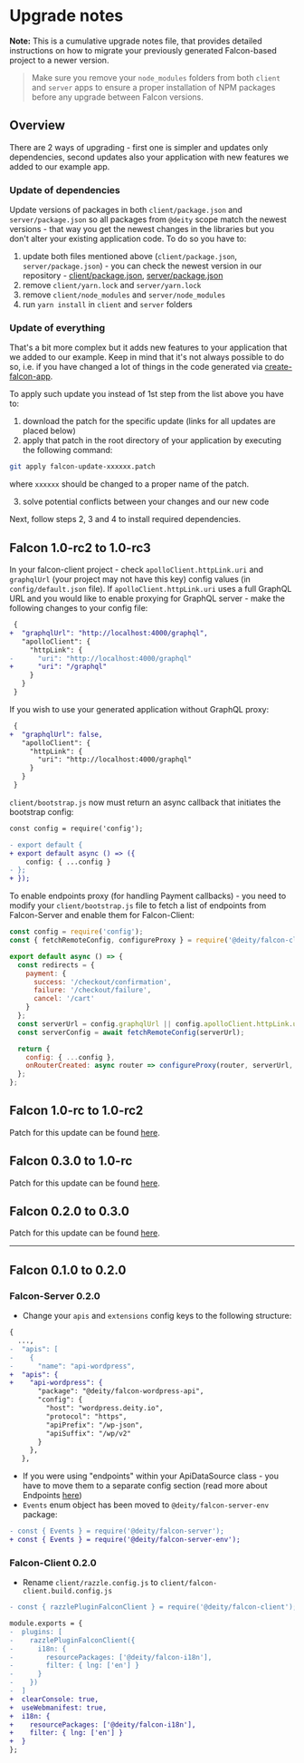 # Upgrade notes

**Note:** This is a cumulative upgrade notes file, that provides detailed instructions
on how to migrate your previously generated Falcon-based project to a newer version.

> Make sure you remove your `node_modules` folders from both `client` and `server` apps
> to ensure a proper installation of NPM packages before any upgrade between Falcon versions.

## Overview

There are 2 ways of upgrading - first one is simpler and updates only dependencies, second updates also your application with new features we added to our example app.

### Update of dependencies

Update versions of packages in both `client/package.json` and `server/package.json` so all packages from `@deity` scope match the newest versions - that way you get the newest changes in the libraries but you don't alter your existing application code. To do so you have to:

1. update both files mentioned above (`client/package.json`, `server/package.json`) - you can check the newest version in our repository - [client/package.json](https://github.com/deity-io/falcon/blob/master/examples/shop-with-blog/client/package.json), [server/package.json](https://github.com/deity-io/falcon/blob/master/examples/shop-with-blog/server/package.json)
2. remove `client/yarn.lock` and `server/yarn.lock`
3. remove `client/node_modules` and `server/node_modules`
4. run `yarn install` in `client` and `server` folders

### Update of everything

That's a bit more complex but it adds new features to your application that we added to our example. Keep in mind that it's not always possible to do so, i.e. if you have changed a lot of things in the code generated via [create-falcon-app](https://www.npmjs.com/package/create-falcon-app).

To apply such update you instead of 1st step from the list above you have to:

1. download the patch for the specific update (links for all updates are placed below)
2. apply that patch in the root directory of your application by executing the following command:

```bash
git apply falcon-update-xxxxxx.patch
```

where `xxxxxx` should be changed to a proper name of the patch.

3. solve potential conflicts between your changes and our new code

Next, follow steps 2, 3 and 4 to install required dependencies.

## Falcon 1.0-rc2 to 1.0-rc3

In your falcon-client project - check `apolloClient.httpLink.uri` and `graphqlUrl` (your project may not have this key) config values
(in `config/default.json` file). If `apolloClient.httpLink.uri` uses a full GraphQL URL and you would like to enable proxying for
GraphQL server - make the following changes to your config file:

```diff
 {
+  "graphqlUrl": "http://localhost:4000/graphql",
   "apolloClient": {
     "httpLink": {
-      "uri": "http://localhost:4000/graphql"
+      "uri": "/graphql"
     }
   }
 }
```

If you wish to use your generated application without GraphQL proxy:

```diff
 {
+  "graphqlUrl": false,
   "apolloClient": {
     "httpLink": {
       "uri": "http://localhost:4000/graphql"
     }
   }
 }
```

`client/bootstrap.js` now must return an async callback that initiates the bootstrap
config:

```diff
const config = require('config');

- export default {
+ export default async () => ({
    config: { ...config }
- };
+ });
```

To enable endpoints proxy (for handling Payment callbacks) - you need to modify your
`client/bootstrap.js` file to fetch a list of endpoints from Falcon-Server and
enable them for Falcon-Client:

```js
const config = require('config');
const { fetchRemoteConfig, configureProxy } = require('@deity/falcon-client/src/bootstrap/configureServer');

export default async () => {
  const redirects = {
    payment: {
      success: '/checkout/confirmation',
      failure: '/checkout/failure',
      cancel: '/cart'
    }
  };
  const serverUrl = config.graphqlUrl || config.apolloClient.httpLink.uri;
  const serverConfig = await fetchRemoteConfig(serverUrl);

  return {
    config: { ...config },
    onRouterCreated: async router => configureProxy(router, serverUrl, serverConfig.endpoints, redirects)
  };
};
```

## Falcon 1.0-rc to 1.0-rc2

Patch for this update can be found [here](https://github.com/deity-io/falcon/releases/download/v1.0-rc2/falcon-update-100rc-100rc2.patch).


## Falcon 0.3.0 to 1.0-rc

Patch for this update can be found [here](https://github.com/deity-io/falcon/releases/download/v1.0-rc/falcon-update-030-100rc.patch).

## Falcon 0.2.0 to 0.3.0

Patch for this update can be found [here](https://github.com/deity-io/falcon/releases/download/v0.3/falcon-update-020-030.patch).

---

## Falcon 0.1.0 to 0.2.0

### Falcon-Server 0.2.0

- Change your `apis` and `extensions` config keys to the following structure:

```diff
{
  ...,
-  "apis": [
-    {
-      "name": "api-wordpress",
+  "apis": {
+    "api-wordpress": {
       "package": "@deity/falcon-wordpress-api",
       "config": {
         "host": "wordpress.deity.io",
         "protocol": "https",
         "apiPrefix": "/wp-json",
         "apiSuffix": "/wp/v2"
       }
     },
   },
```

- If you were using "endpoints" within your ApiDataSource class - you have to move them to a separate config
  section (read more about Endpoints [here](https://falcon.deity.io/docs/falcon-server/endpoints))
- `Events` enum object has been moved to `@deity/falcon-server-env` package:

```diff
- const { Events } = require('@deity/falcon-server');
+ const { Events } = require('@deity/falcon-server-env');
```

### Falcon-Client 0.2.0

- Rename `client/razzle.config.js` to `client/falcon-client.build.config.js`

```diff
- const { razzlePluginFalconClient } = require('@deity/falcon-client');

module.exports = {
-  plugins: [
-    razzlePluginFalconClient({
-      i18n: {
-        resourcePackages: ['@deity/falcon-i18n'],
-        filter: { lng: ['en'] }
-      }
-    })
-  ]
+  clearConsole: true,
+  useWebmanifest: true,
+  i18n: {
+    resourcePackages: ['@deity/falcon-i18n'],
+    filter: { lng: ['en'] }
+  }
};
```
